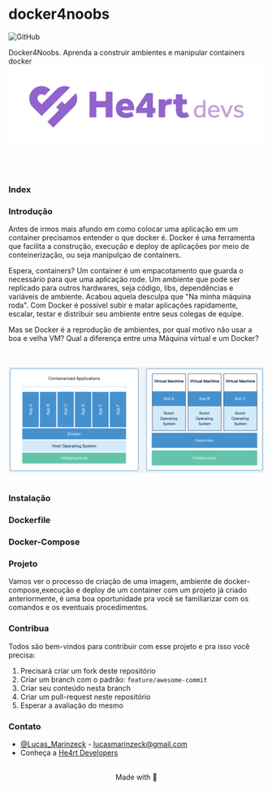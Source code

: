 # docker4noobs
![GitHub](https://img.shields.io/github/license/lucasmarinzeck/docker4noobs)

Docker4Noobs. Aprenda a construir ambientes e manipular containers docker  
<img align="center" src="/assets/logo-he4rt2.png"/>

<br/><br/>


### Index
### Introdução
<p>Antes de irmos mais afundo em como colocar uma aplicação em um container precisamos entender o que docker é. Docker é uma ferramenta que facilita a construção, execução e deploy de aplicações por meio de conteinerização, ou seja manipulçao de containers.</p>
<p>Espera, containers? Um container é um empacotamento que guarda o necessário para que uma aplicação rode. Um ambiente que pode ser replicado para outros hardwares, seja código, libs, dependências e variáveis de ambiente. Acabou aquela desculpa que "Na minha máquina roda". Com Docker é possível subir e matar aplicações rapidamente, escalar, testar e distribuir seu ambiente entre seus colegas de equipe.</p>
<p>Mas se Docker é a reprodução de ambientes, por qual motivo não usar a boa e velha VM? Qual a diferença entre uma Máquina virtual e um Docker?</p>
<br/> <br/>
<img align="center" src="/assets/docker-vms.png"/>
<br/> <br/>

### Instalação
### Dockerfile
### Docker-Compose

### Projeto
<p>Vamos ver o processo de criação de uma imagem, ambiente de docker-compose,execução e deploy de um container com um projeto já criado anteriormente, é uma boa oportunidade pra você se familiarizar com os comandos e os eventuais procedimentos.</p>

### Contribua
Todos são bem-vindos para contribuir com esse projeto e pra isso você precisa:
1. Precisará criar um fork deste repositório
2. Criar um branch com o padrão: `feature/awesome-commit`
3. Criar seu conteúdo nesta branch
4. Criar um pull-request neste repositório
5. Esperar a avaliação do mesmo

### Contato
- [@Lucas_Marinzeck](https://twitter.com/Lucas_Marinzeck/) - lucasmarinzeck@gmail.com
- Conheça a [He4rt Developers](https://heartdevs.com/)
<br/> <br/>

<p align="center">
  Made with 💜
</p>
